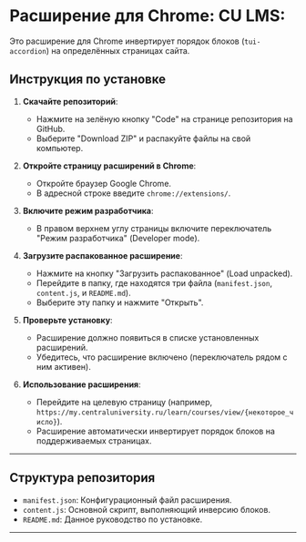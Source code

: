 # Расширение для Chrome: CU LMS:

Это расширение для Chrome инвертирует порядок блоков (`tui-accordion`) на определённых страницах сайта.

## Инструкция по установке

1. **Скачайте репозиторий**:
   - Нажмите на зелёную кнопку "Code" на странице репозитория на GitHub.
   - Выберите "Download ZIP" и распакуйте файлы на свой компьютер.

2. **Откройте страницу расширений в Chrome**:
   - Откройте браузер Google Chrome.
   - В адресной строке введите `chrome://extensions/`.

3. **Включите режим разработчика**:
   - В правом верхнем углу страницы включите переключатель "Режим разработчика" (Developer mode).

4. **Загрузите распакованное расширение**:
   - Нажмите на кнопку "Загрузить распакованное" (Load unpacked).
   - Перейдите в папку, где находятся три файла (`manifest.json`, `content.js`, и `README.md`).
   - Выберите эту папку и нажмите "Открыть".

5. **Проверьте установку**:
   - Расширение должно появиться в списке установленных расширений.
   - Убедитесь, что расширение включено (переключатель рядом с ним активен).

6. **Использование расширения**:
   - Перейдите на целевую страницу (например, `https://my.centraluniversity.ru/learn/courses/view/{некоторое_число}`).
   - Расширение автоматически инвертирует порядок блоков на поддерживаемых страницах.

---

## Структура репозитория
- `manifest.json`: Конфигурационный файл расширения.
- `content.js`: Основной скрипт, выполняющий инверсию блоков.
- `README.md`: Данное руководство по установке.

---

